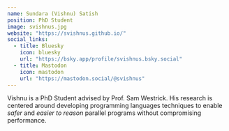 ```yaml
---
name: Sundara (Vishnu) Satish
position: PhD Student
image: svishnus.jpg
website: "https://svishnus.github.io/"
social_links:
  - title: Bluesky
    icon: bluesky
    url: "https://bsky.app/profile/svishnus.bsky.social"
  - title: Mastodon
    icon: mastodon
    url: "https://mastodon.social/@svishnus"
---
```

Vishnu is a PhD Student advised by Prof. Sam Westrick. His research is
centered around developing programming languages techniques to enable *safer* and 
*easier to reason* parallel programs without compromising performance.

